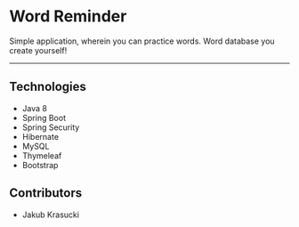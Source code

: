 # Word Reminder

Simple application, wherein you can practice words. Word database you create yourself!


---

## Technologies
- Java 8
- Spring Boot
- Spring Security
- Hibernate
- MySQL
- Thymeleaf
- Bootstrap

## Contributors
- Jakub Krasucki
